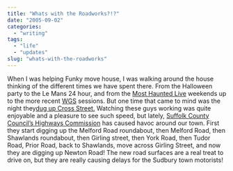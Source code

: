 ```yaml
---
title: "Whats with the Roadworks?!?"
date: "2005-09-02"
categories:
  - "writing"
tags:
  - "life"
  - "updates"
slug: "whats-with-the-roadworks"
---
```


<!-- ![Roadworks](/images/roadwork_rdax_112x100.gif-thumb_140_105.gif) -->

When I was helping Funky move house, I was walking around the house thinking of the different times we have spent there. From the Halloween party to the Le Mans 24 hour, and from the [Most Haunted Live](https://www.livingtv.co.uk/mosthauntedlive/) weekends up to the more recent [WGS](https://adamchamberlin.info) sessions. But one time that came to mind was the night they[dug up Cross Street.](https://adamchamberlin.info/2005/04/triple-time-pay-for-road-workers/) Watching these guys working was quite enjoyable and a pleasure to see such speed, but lately, [Suffolk County Council’s Highways Commission](https://www.suffolkcc.gov.uk/e-and-t/Guide_to_Services/ses.html) has caused havoc around our town. First they start digging up the Melford Road roundabout, then Melford Road, then Shawlands roundabout, then Girling street, then York Road, then Tudor Road, Prior Road, back to Shawlands, move across Girling Street, and now they are digging up Newton Road! The new road surfaces are a real treat to drive on, but they are really causing delays for the Sudbury town motorists!
